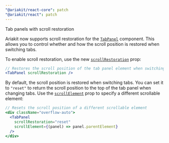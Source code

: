 ```yaml
---
"@ariakit/react-core": patch
"@ariakit/react": patch
---
```


Tab panels with scroll restoration

Ariakit now supports scroll restoration for the [`TabPanel`](https://ariakit.org/reference/tab-panel) component. This allows you to control whether and how the scroll position is restored when switching tabs.

To enable scroll restoration, use the new [`scrollRestoration`](https://ariakit.org/reference/tab-panel#scrollrestoration) prop:

```jsx
// Restores the scroll position of the tab panel element when switching tabs
<TabPanel scrollRestoration />
```

By default, the scroll position is restored when switching tabs. You can set it to `"reset"` to return the scroll position to the top of the tab panel when changing tabs. Use the [`scrollElement`](https://ariakit.org/reference/tab-panel#scrollelement) prop to specify a different scrollable element:

```jsx
// Resets the scroll position of a different scrollable element
<div className="overflow-auto">
  <TabPanel
    scrollRestoration="reset"
    scrollElement={(panel) => panel.parentElement}
  />
</div>
```
